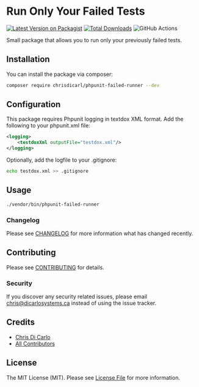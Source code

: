 # Run Only Your Failed Tests

[![Latest Version on Packagist](https://img.shields.io/packagist/v/chrisdicarl/phpunit-failed-runner.svg?style=flat-square)](https://packagist.org/packages/chrisdicarl/phpunit-failed-runner)
[![Total Downloads](https://img.shields.io/packagist/dt/chrisdicarl/phpunit-failed-runner.svg?style=flat-square)](https://packagist.org/packages/chrisdicarl/phpunit-failed-runner)
![GitHub Actions](https://github.com/chrisdicarl/phpunit-failed-runner/actions/workflows/main.yml/badge.svg)

Small package that allows you to run only your previously failed tests.

## Installation

You can install the package via composer:

```bash
composer require chrisdicarl/phpunit-failed-runner --dev
```

## Configuration

This package requires Phpunit logging in textdox XML format.  Add the following to your phpunit.xml file:

```xml
<logging>
    <testdoxXml outputFile="testdox.xml"/>
</logging>
```

Optionally, add the logfile to your .gitignore:

```bash
echo testdox.xml >> .gitignore
```

## Usage

```bash
./vendor/bin/phpunit-failed-runner
```

### Changelog

Please see [CHANGELOG](CHANGELOG.md) for more information what has changed recently.

## Contributing

Please see [CONTRIBUTING](CONTRIBUTING.md) for details.

### Security

If you discover any security related issues, please email chris@dicarlosystems.ca instead of using the issue tracker.

## Credits

-   [Chris Di Carlo](https://github.com/chrisdicarl)
-   [All Contributors](../../contributors)

## License

The MIT License (MIT). Please see [License File](LICENSE.md) for more information.
